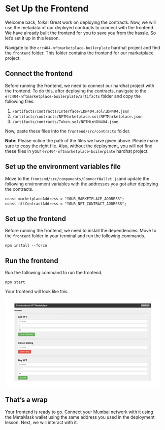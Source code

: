 # Set Up the Frontend

Welcome back, folks! Great work on deploying the contracts. Now, we will use the metadata of our deployed contracts to connect with the frontend. We have already built the frontend for you to save you from the hassle. So let’s set it up in this lesson.

Navigate to the `erc404-nftmarketplace-boilerplate` hardhat project and find the `frontend` folder. This folder contains the frontend for our marketplace project. 

## Connect the frontend

Before running the frontend, we need to connect our hardhat project with the frontend. To do this, after deploying the contracts, navigate to the `erc404-nftmarketplace-boilerplate/artifacts` folder and copy the following files:

1. `/artifacts/contracts/Interface/IDN404.sol/IDN404.json`
2. `/artifacts/contracts/NFTMarketplace.sol/NFTMarketplace.json`
3. `/artifacts/contracts/Token.sol/NFTMintDN404.json`

Now, paste these files into the `frontend/src/contracts` folder.

**Note:** Please notice the path of the files we have given above. Please make sure to copy the right file. Also, without the deployment, you will not find these files in your `erc404-nftmarketplace-boilerplate` hardhat project.

## Set up the environment variables file

Move to the `frontend/src/components/ConnectWallet.js`and update the following environment variables with the addresses you got after deploying the contracts.

```
const marketplaceAddress = "YOUR_MARKETPLACE_ADDRESS";
const nftContractAddress = "YOUR_NFT_CONTRACT_ADDRESS";
```

## Set up the frontend

Before running the frontend, we need to install the dependencies. Move to the `frontend` folder in your terminal and run the following commands.

```
npm install --force
```

## Run the frontend

Run the following command to run the frontend.

```
npm start
```

Your frontend will look like this.

![frontend.png](https://github.com/0xmetaschool/Learning-Projects/blob/main/assests_for_all/assests_for_erc404/5%20Work%20With%20the%20Frontend/Set%20Up%20the%20Frontend/frontend.webp?raw=true)

## That’s a wrap

Your frontend is ready to go. Connect your Mumbai network with it using the MetaMask wallet using the same address you used in the deployment lesson. Next, we will interact with it.